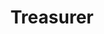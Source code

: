 ---
name: "Daniel Layer"
title: "Treasurer"
image: "/uploads/staff/daniel.jpeg"
# email:
# phone:
bio: "Daniel Layer is an undergraduate student at The Ohio State University studying Chemical Engineering with a minor in Nuclear Engineering. He is pursuing Honors Research Distinction in Nuclear Engineering, focusing on Reliability and Risk Engineering. His work involves analyzing the safety and reliability of advanced nuclear fuel fabricating systems. Daniel serves as Treasurer of the American Nuclear Society Student Section at OSU and strongly believes nuclear energy plays a key role in achieving clean, reliable energy."
order: 3
draft: false
---